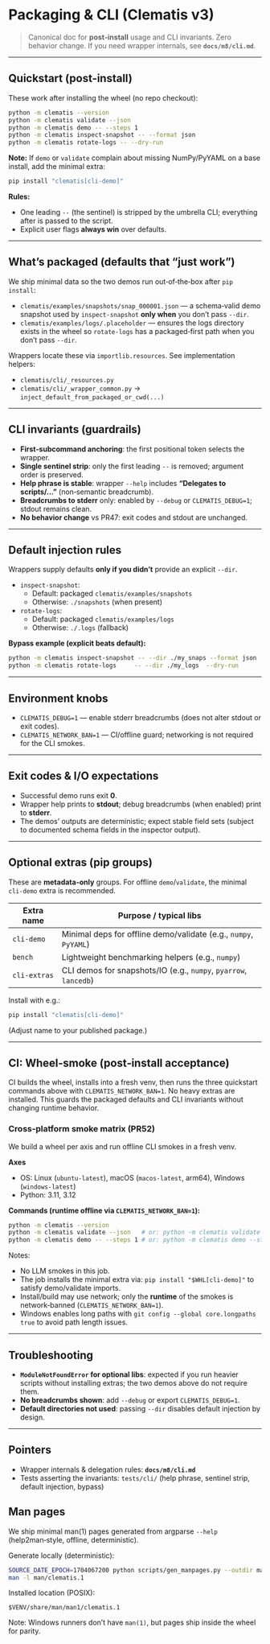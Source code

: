 

# Packaging & CLI (Clematis v3)

> Canonical doc for **post‑install** usage and CLI invariants. Zero behavior change. If you need wrapper internals, see **`docs/m8/cli.md`**.

---

## Quickstart (post‑install)
These work after installing the wheel (no repo checkout):

```bash
python -m clematis --version
python -m clematis validate --json
python -m clematis demo -- --steps 1
python -m clematis inspect-snapshot -- --format json
python -m clematis rotate-logs -- --dry-run
```

**Note:** If `demo` or `validate` complain about missing NumPy/PyYAML on a base install, add the minimal extra:

```bash
pip install "clematis[cli-demo]"
```

**Rules:**
- One leading `--` (the sentinel) is stripped by the umbrella CLI; everything after is passed to the script.
- Explicit user flags **always win** over defaults.

---

## What’s packaged (defaults that “just work”)
We ship minimal data so the two demos run out‑of‑the‑box after `pip install`:

- `clematis/examples/snapshots/snap_000001.json` — a schema‑valid demo snapshot used by `inspect-snapshot` **only when** you don’t pass `--dir`.
- `clematis/examples/logs/.placeholder` — ensures the logs directory exists in the wheel so `rotate-logs` has a packaged‑first path when you don’t pass `--dir`.

Wrappers locate these via `importlib.resources`. See implementation helpers:
- `clematis/cli/_resources.py`
- `clematis/cli/_wrapper_common.py` → `inject_default_from_packaged_or_cwd(...)`

---

## CLI invariants (guardrails)
- **First‑subcommand anchoring**: the first positional token selects the wrapper.
- **Single sentinel strip**: only the first leading `--` is removed; argument order is preserved.
- **Help phrase is stable**: wrapper `--help` includes **“Delegates to scripts/…”** (non‑semantic breadcrumb).
- **Breadcrumbs to stderr** only: enabled by `--debug` or `CLEMATIS_DEBUG=1`; stdout remains clean.
- **No behavior change** vs PR47: exit codes and stdout are unchanged.

---

## Default injection rules
Wrappers supply defaults **only if you didn’t** provide an explicit `--dir`.

- `inspect-snapshot`:
  - Default: packaged `clematis/examples/snapshots`
  - Otherwise: `./snapshots` (when present)
- `rotate-logs`:
  - Default: packaged `clematis/examples/logs`
  - Otherwise: `./.logs` (fallback)

**Bypass example (explicit beats default):**
```bash
python -m clematis inspect-snapshot -- --dir ./my_snaps --format json
python -m clematis rotate-logs     -- --dir ./my_logs  --dry-run
```

---

## Environment knobs
- `CLEMATIS_DEBUG=1` — enable stderr breadcrumbs (does not alter stdout or exit codes).
- `CLEMATIS_NETWORK_BAN=1` — CI/offline guard; networking is not required for the CLI smokes.

---

## Exit codes & I/O expectations
- Successful demo runs exit **0**.
- Wrapper help prints to **stdout**; debug breadcrumbs (when enabled) print to **stderr**.
- The demos’ outputs are deterministic; expect stable field sets (subject to documented schema fields in the inspector output).

---

## Optional extras (pip groups)
These are **metadata-only** groups. For offline `demo`/`validate`, the minimal `cli-demo` extra is recommended.

| Extra name     | Purpose / typical libs                                           |
|----------------|------------------------------------------------------------------|
| `cli-demo`     | Minimal deps for offline demo/validate (e.g., `numpy`, `PyYAML`) |
| `bench`        | Lightweight benchmarking helpers (e.g., `numpy`)                 |
| `cli-extras`   | CLI demos for snapshots/IO (e.g., `numpy`, `pyarrow`, `lancedb`) |

Install with e.g.:
```bash
pip install "clematis[cli-demo]"
```
(Adjust name to your published package.)

---

## CI: Wheel‑smoke (post‑install acceptance)

CI builds the wheel, installs into a fresh venv, then runs the three quickstart commands above with `CLEMATIS_NETWORK_BAN=1`. No heavy extras are installed. This guards the packaged defaults and CLI invariants without changing runtime behavior.

### Cross‑platform smoke matrix (PR52)
We build a wheel per axis and run offline CLI smokes in a fresh venv.

**Axes**
- OS: Linux (`ubuntu-latest`), macOS (`macos-latest`, arm64), Windows (`windows-latest`)
- Python: 3.11, 3.12

**Commands (runtime offline via `CLEMATIS_NETWORK_BAN=1`):**
```bash
python -m clematis --version
python -m clematis validate --json   # or: python -m clematis validate -- --json
python -m clematis demo -- --steps 1 # or: python -m clematis demo --steps 1
```

Notes:
- No LLM smokes in this job.
- The job installs the minimal extra via: `pip install "$WHL[cli-demo]"` to satisfy demo/validate imports.
- Install/build may use network; only the **runtime** of the smokes is network‑banned (`CLEMATIS_NETWORK_BAN=1`).
- Windows enables long paths with `git config --global core.longpaths true` to avoid path length issues.

---

## Troubleshooting
- **`ModuleNotFoundError` for optional libs**: expected if you run heavier scripts without installing extras; the two demos above do not require them.
- **No breadcrumbs shown**: add `--debug` or export `CLEMATIS_DEBUG=1`.
- **Default directories not used**: passing `--dir` disables default injection by design.

---

## Pointers
- Wrapper internals & delegation rules: **`docs/m8/cli.md`**
- Tests asserting the invariants: `tests/cli/` (help phrase, sentinel strip, default injection, bypass)

## Man pages

We ship minimal man(1) pages generated from argparse `--help` (help2man‑style, offline, deterministic).

Generate locally (deterministic):
```bash
SOURCE_DATE_EPOCH=1704067200 python scripts/gen_manpages.py --outdir man
man -l man/clematis.1
```

Installed location (POSIX):
```
$VENV/share/man/man1/clematis.1
```

Note: Windows runners don’t have `man(1)`, but pages ship inside the wheel for parity.